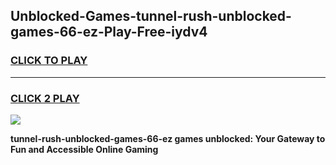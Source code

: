 
## Unblocked-Games-tunnel-rush-unblocked-games-66-ez-Play-Free-iydv4
<h3>
<a href="https://premium76.site?title=tunnel-rush-unblocked-games-66-ez&ref=10A">CLICK TO PLAY</a></h3>
<hr>

<h3>
<a href="https://premium76.site?title=tunnel-rush-unblocked-games-66-ez&ref=10A">CLICK 2 PLAY</a>
  
</h3>

<a href="https://premium76.site?title=tunnel-rush-unblocked-games-66-ez&ref=10A"><img src="https://clearcache.store/games.png"></a>


**tunnel-rush-unblocked-games-66-ez games unblocked: Your Gateway to Fun and Accessible Online Gaming**

